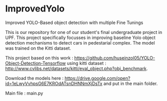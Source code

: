 # ImprovedYolo
Improved YOLO-Based object detection with multiple Fine Tunings

This is our repository for one of our student's final undergraduate project in UPF. This project specifically focusses in improving baseline Yolo object detection mechanisms to detect cars in pedestarial complex. The model was trained on the Kitti dataset. 

This project based on this work : https://github.com/huseinzol05/YOLO-Object-Detection-Tensorflow using kitti dataset : http://www.cvlibs.net/datasets/kitti/eval_object.php?obj_benchmark. 

Download the models here : https://drive.google.com/open?id=1eLwyVvhpsG6E7KROdATsnDHNNmXjDsTx and put in the main folder. 

Main file : main.py
